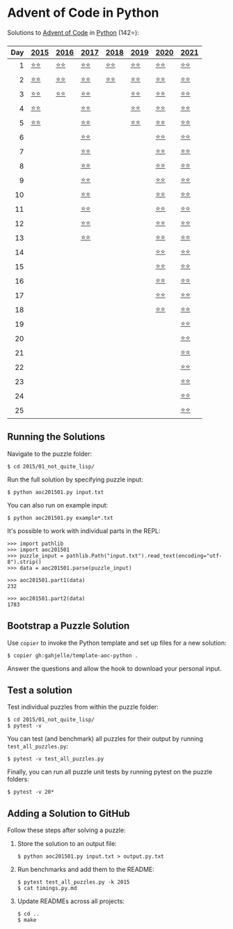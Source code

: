 # Advent of Code in Python

Solutions to [Advent of Code](https://adventofcode.com/) in [Python](https://www.python.org/) (142⭐):

|   Day | [2015](2015)                                           | [2016](2016)                             | [2017](2017)                                           | [2018](2018)                                | [2019](2019)                                       | [2020](2020)                            | [2021](2021)                            |
|------:|:-------------------------------------------------------|:-----------------------------------------|:-------------------------------------------------------|:--------------------------------------------|:---------------------------------------------------|:----------------------------------------|:----------------------------------------|
|     1 | [⭐⭐](2015/01_not_quite_lisp)                         | [⭐⭐](2016/01_no_time_for_a_taxicab)    | [⭐⭐](2017/01_inverse_captcha)                        | [⭐⭐](2018/01_chronal_calibration)         | [⭐⭐](2019/01_the_tyranny_of_the_rocket_equation) | [⭐⭐](2020/01_report_repair)           | [⭐⭐](2021/01_sonar_sweep)             |
|     2 | [⭐⭐](2015/02_i_was_told_there_would_be_no_math)      | [⭐⭐](2016/02_bathroom_security)        | [⭐⭐](2017/02_corruption_checksum)                    | [⭐⭐](2018/02_inventory_management_system) | [⭐⭐](2019/02_1202_program_alarm)                 | [⭐⭐](2020/02_password_philosophy)     | [⭐⭐](2021/02_dive)                    |
|     3 | [⭐⭐](2015/03_perfectly_spherical_houses_in_a_vacuum) | [⭐⭐](2016/03_squares_with_three_sides) | [⭐⭐](2017/03_spiral_memory)                          |                                             | [⭐⭐](2019/03_crossed_wires)                      | [⭐⭐](2020/03_toboggan_trajectory)     | [⭐⭐](2021/03_binary_diagnostic)       |
|     4 | [⭐⭐](2015/04_the_ideal_stocking_stuffer)             |                                          | [⭐⭐](2017/04_high-entropy_passphrases)               |                                             | [⭐⭐](2019/04_secure_container)                   | [⭐⭐](2020/04_passport_processing)     | [⭐⭐](2021/04_giant_squid)             |
|     5 | [⭐⭐](2015/05_doesnt_he_have_intern-elves_for_this)   |                                          | [⭐⭐](2017/05_a_maze_of_twisty_trampolines_all_alike) |                                             | [⭐⭐](2019/05_sunny_with_a_chance_of_asteroids)   | [⭐⭐](2020/05_binary_boarding)         | [⭐⭐](2021/05_hydrothermal_venture)    |
|     6 |                                                        |                                          | [⭐⭐](2017/06_memory_reallocation)                    |                                             |                                                    | [⭐⭐](2020/06_custom_customs)          | [⭐⭐](2021/06_lanternfish)             |
|     7 |                                                        |                                          | [⭐⭐](2017/07_recursive_circus)                       |                                             |                                                    | [⭐⭐](2020/07_handy_haversacks)        | [⭐⭐](2021/07_the_treachery_of_whales) |
|     8 |                                                        |                                          | [⭐⭐](2017/08_i_heard_you_like_registers)             |                                             |                                                    | [⭐⭐](2020/08_handheld_halting)        | [⭐⭐](2021/08_seven_segment_search)    |
|     9 |                                                        |                                          | [⭐⭐](2017/09_stream_processing)                      |                                             |                                                    | [⭐⭐](2020/09_encoding_error)          | [⭐⭐](2021/09_smoke_basin)             |
|    10 |                                                        |                                          | [⭐⭐](2017/10_knot_hash)                              |                                             |                                                    | [⭐⭐](2020/10_adapter_array)           | [⭐⭐](2021/10_syntax_scoring)          |
|    11 |                                                        |                                          | [⭐⭐](2017/11_hex_ed)                                 |                                             |                                                    | [⭐⭐](2020/11_seating_system)          | [⭐⭐](2021/11_dumbo_octopus)           |
|    12 |                                                        |                                          | [⭐⭐](2017/12_digital_plumber)                        |                                             |                                                    | [⭐⭐](2020/12_rain_risk)               | [⭐⭐](2021/12_passage_pathing)         |
|    13 |                                                        |                                          | [⭐⭐](2017/13_packet_scanners)                        |                                             |                                                    | [⭐⭐](2020/13_shuttle_search)          | [⭐⭐](2021/13_transparent_origami)     |
|    14 |                                                        |                                          |                                                        |                                             |                                                    | [⭐⭐](2020/14_docking_data)            | [⭐⭐](2021/14_extended_polymerization) |
|    15 |                                                        |                                          |                                                        |                                             |                                                    | [⭐⭐](2020/15_rambunctious_recitation) | [⭐⭐](2021/15_chiton)                  |
|    16 |                                                        |                                          |                                                        |                                             |                                                    | [⭐⭐](2020/16_ticket_translation)      | [⭐⭐](2021/16_packet_decoder)          |
|    17 |                                                        |                                          |                                                        |                                             |                                                    | [⭐⭐](2020/17_conway_cubes)            | [⭐⭐](2021/17_trick_shot)              |
|    18 |                                                        |                                          |                                                        |                                             |                                                    | [⭐⭐](2020/18_operation_order)         | [⭐⭐](2021/18_snailfish)               |
|    19 |                                                        |                                          |                                                        |                                             |                                                    |                                         | [⭐⭐](2021/19_beacon_scanner)          |
|    20 |                                                        |                                          |                                                        |                                             |                                                    |                                         | [⭐⭐](2021/20_trench_map)              |
|    21 |                                                        |                                          |                                                        |                                             |                                                    |                                         | [⭐⭐](2021/21_dirac_dice)              |
|    22 |                                                        |                                          |                                                        |                                             |                                                    |                                         | [⭐⭐](2021/22_reactor_reboot)          |
|    23 |                                                        |                                          |                                                        |                                             |                                                    |                                         | [⭐⭐](2021/23_amphipod)                |
|    24 |                                                        |                                          |                                                        |                                             |                                                    |                                         | [⭐⭐](2021/24_arithmetic_logic_unit)   |
|    25 |                                                        |                                          |                                                        |                                             |                                                    |                                         | [⭐⭐](2021/25_sea_cucumber)            |

## Running the Solutions

Navigate to the puzzle folder:

```console
$ cd 2015/01_not_quite_lisp/
```

Run the full solution by specifying puzzle input:

```console
$ python aoc201501.py input.txt
```

You can also run on example input:

```console
$ python aoc201501.py example*.txt
```

It's possible to work with individual parts in the REPL:

```pycon
>>> import pathlib
>>> import aoc201501
>>> puzzle_input = pathlib.Path("input.txt").read_text(encoding="utf-8").strip()
>>> data = aoc201501.parse(puzzle_input)

>>> aoc201501.part1(data)
232

>>> aoc201501.part2(data)
1783
```

## Bootstrap a Puzzle Solution

Use `copier` to invoke the Python template and set up files for a new solution:

```console
$ copier gh:gahjelle/template-aoc-python .
```

Answer the questions and allow the hook to download your personal input.

## Test a solution

Test individual puzzles from within the puzzle folder:

```console
$ cd 2015/01_not_quite_lisp/
$ pytest -v
```

You can test (and benchmark) all puzzles for their output by running `test_all_puzzles.py`:

```console
$ pytest -v test_all_puzzles.py
```

Finally, you can run all puzzle unit tests by running pytest on the puzzle folders:

```console
$ pytest -v 20*
```

## Adding a Solution to GitHub

Follow these steps after solving a puzzle:

1. Store the solution to an output file:

    ```console
    $ python aoc201501.py input.txt > output.py.txt
    ```

2. Run benchmarks and add them to the README:

    ```console
    $ pytest test_all_puzzles.py -k 2015
    $ cat timings.py.md
    ```

3. Update READMEs across all projects:

    ```console
    $ cd ..
    $ make
    ```
